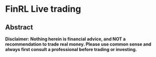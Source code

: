 # FinRL Live trading

## Abstract


**Disclaimer: Nothing herein is financial advice, and NOT a recommendation to trade real money. Please use common sense and always first consult a professional before trading or investing.**
